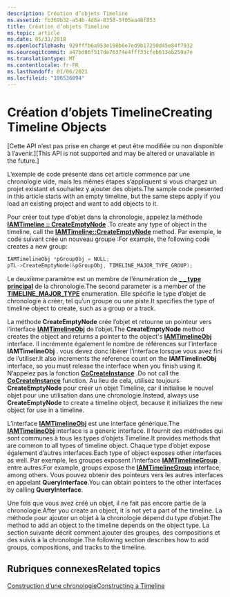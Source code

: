 ```yaml
---
description: Création d’objets Timeline
ms.assetid: fb369b32-a54b-4d8a-8358-5f05aa48f853
title: Création d’objets Timeline
ms.topic: article
ms.date: 05/31/2018
ms.openlocfilehash: 929fffb6a953e198b6e7ed9b17250d45e84f7932
ms.sourcegitcommit: a47bd86f517de76374e4fff33cfeb613eb259a7e
ms.translationtype: MT
ms.contentlocale: fr-FR
ms.lasthandoff: 01/06/2021
ms.locfileid: "106536094"
---
```

# <a name="creating-timeline-objects"></a><span data-ttu-id="8c65e-103">Création d’objets Timeline</span><span class="sxs-lookup"><span data-stu-id="8c65e-103">Creating Timeline Objects</span></span>

<span data-ttu-id="8c65e-104">\[Cette API n’est pas prise en charge et peut être modifiée ou non disponible à l’avenir.\]</span><span class="sxs-lookup"><span data-stu-id="8c65e-104">\[This API is not supported and may be altered or unavailable in the future.\]</span></span>

<span data-ttu-id="8c65e-105">L’exemple de code présenté dans cet article commence par une chronologie vide, mais les mêmes étapes s’appliquent si vous chargez un projet existant et souhaitez y ajouter des objets.</span><span class="sxs-lookup"><span data-stu-id="8c65e-105">The sample code presented in this article starts with an empty timeline, but the same steps apply if you load an existing project and want to add objects to it.</span></span>

<span data-ttu-id="8c65e-106">Pour créer tout type d’objet dans la chronologie, appelez la méthode [**IAMTimeline :: CreateEmptyNode**](iamtimeline-createemptynode.md) .</span><span class="sxs-lookup"><span data-stu-id="8c65e-106">To create any type of object in the timeline, call the [**IAMTimeline::CreateEmptyNode**](iamtimeline-createemptynode.md) method.</span></span> <span data-ttu-id="8c65e-107">Par exemple, le code suivant crée un nouveau groupe :</span><span class="sxs-lookup"><span data-stu-id="8c65e-107">For example, the following code creates a new group:</span></span>


```C++
IAMTimelineObj *pGroupObj = NULL;
pTL->CreateEmptyNode(&pGroupObj, TIMELINE_MAJOR_TYPE_GROUP);
```



<span data-ttu-id="8c65e-108">Le deuxième paramètre est un membre de l’énumération de [**\_ \_ type principal**](timeline-major-type.md) de la chronologie.</span><span class="sxs-lookup"><span data-stu-id="8c65e-108">The second parameter is a member of the [**TIMELINE\_MAJOR\_TYPE**](timeline-major-type.md) enumeration.</span></span> <span data-ttu-id="8c65e-109">Elle spécifie le type d’objet de chronologie à créer, tel qu’un groupe ou une piste.</span><span class="sxs-lookup"><span data-stu-id="8c65e-109">It specifies the type of timeline object to create, such as a group or a track.</span></span>

<span data-ttu-id="8c65e-110">La méthode **CreateEmptyNode** crée l’objet et retourne un pointeur vers l’interface [**IAMTimelineObj**](iamtimelineobj.md) de l’objet.</span><span class="sxs-lookup"><span data-stu-id="8c65e-110">The **CreateEmptyNode** method creates the object and returns a pointer to the object's [**IAMTimelineObj**](iamtimelineobj.md) interface.</span></span> <span data-ttu-id="8c65e-111">Il incrémente également le nombre de références sur l’interface **IAMTimelineObj** . vous devez donc libérer l’interface lorsque vous avez fini de l’utiliser.</span><span class="sxs-lookup"><span data-stu-id="8c65e-111">It also increments the reference count on the **IAMTimelineObj** interface, so you must release the interface when you finish using it.</span></span> <span data-ttu-id="8c65e-112">N’appelez pas la fonction [**CoCreateInstance**](/windows/desktop/api/combaseapi/nf-combaseapi-cocreateinstance) .</span><span class="sxs-lookup"><span data-stu-id="8c65e-112">Do not call the [**CoCreateInstance**](/windows/desktop/api/combaseapi/nf-combaseapi-cocreateinstance) function.</span></span> <span data-ttu-id="8c65e-113">Au lieu de cela, utilisez toujours **CreateEmptyNode** pour créer un objet Timeline, car il initialise le nouvel objet pour une utilisation dans une chronologie.</span><span class="sxs-lookup"><span data-stu-id="8c65e-113">Instead, always use **CreateEmptyNode** to create a timeline object, because it initializes the new object for use in a timeline.</span></span>

<span data-ttu-id="8c65e-114">L’interface [**IAMTimelineObj**](iamtimelineobj.md) est une interface générique.</span><span class="sxs-lookup"><span data-stu-id="8c65e-114">The [**IAMTimelineObj**](iamtimelineobj.md) interface is a generic interface.</span></span> <span data-ttu-id="8c65e-115">Il fournit des méthodes qui sont communes à tous les types d’objets Timeline.</span><span class="sxs-lookup"><span data-stu-id="8c65e-115">It provides methods that are common to all types of timeline object.</span></span> <span data-ttu-id="8c65e-116">Chaque type d’objet expose également d’autres interfaces.</span><span class="sxs-lookup"><span data-stu-id="8c65e-116">Each type of object exposes other interfaces as well.</span></span> <span data-ttu-id="8c65e-117">Par exemple, les groupes exposent l’interface [**IAMTimelineGroup**](iamtimelinegroup.md) , entre autres.</span><span class="sxs-lookup"><span data-stu-id="8c65e-117">For example, groups expose the [**IAMTimelineGroup**](iamtimelinegroup.md) interface, among others.</span></span> <span data-ttu-id="8c65e-118">Vous pouvez obtenir des pointeurs vers les autres interfaces en appelant **QueryInterface**.</span><span class="sxs-lookup"><span data-stu-id="8c65e-118">You can obtain pointers to the other interfaces by calling **QueryInterface**.</span></span>

<span data-ttu-id="8c65e-119">Une fois que vous avez créé un objet, il ne fait pas encore partie de la chronologie.</span><span class="sxs-lookup"><span data-stu-id="8c65e-119">After you create an object, it is not yet a part of the timeline.</span></span> <span data-ttu-id="8c65e-120">La méthode pour ajouter un objet à la chronologie dépend du type d’objet.</span><span class="sxs-lookup"><span data-stu-id="8c65e-120">The method to add an object to the timeline depends on the object type.</span></span> <span data-ttu-id="8c65e-121">La section suivante décrit comment ajouter des groupes, des compositions et des suivis à la chronologie.</span><span class="sxs-lookup"><span data-stu-id="8c65e-121">The following section describes how to add groups, compositions, and tracks to the timeline.</span></span>

## <a name="related-topics"></a><span data-ttu-id="8c65e-122">Rubriques connexes</span><span class="sxs-lookup"><span data-stu-id="8c65e-122">Related topics</span></span>

<dl> <dt>

[<span data-ttu-id="8c65e-123">Construction d’une chronologie</span><span class="sxs-lookup"><span data-stu-id="8c65e-123">Constructing a Timeline</span></span>](constructing-a-timeline.md)
</dt> </dl>

 

 
